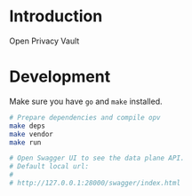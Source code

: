 # Introduction
Open Privacy Vault

# Development
Make sure you have `go` and `make` installed.

```sh
# Prepare dependencies and compile opv
make deps
make vendor
make run

# Open Swagger UI to see the data plane API.
# Default local url:
#
# http://127.0.0.1:28000/swagger/index.html 
```
